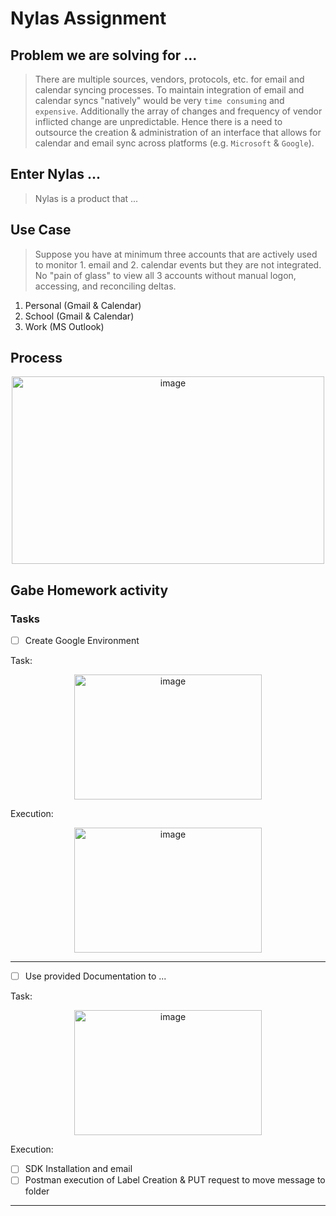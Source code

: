 # Nylas Assignment

## Problem we are solving for ... 

> There are multiple sources, vendors, protocols, etc. for email and calendar syncing processes. To maintain integration of email and calendar syncs "natively" would be very `time consuming` and `expensive`. Additionally the array of changes and frequency of vendor inflicted change are unpredictable. Hence there is a need to outsource the creation & administration of an interface that allows for calendar and email sync across platforms (e.g. `Microsoft` & `Google`). 

## Enter Nylas ...

> Nylas is a product that ...

## Use Case 

> Suppose you have at minimum three accounts that are actively used to monitor 1. email and 2. calendar events but they are not integrated. No "pain of glass" to view all 3 accounts without manual logon, accessing, and reconciling deltas. 

1. Personal (Gmail & Calendar) 
2. School (Gmail & Calendar) 
3. Work (MS Outlook)

## Process 

<p align="center">
    <img width="500" height="300" alt="image" src="https://user-images.githubusercontent.com/8760590/161436045-b3129a5b-ea2d-476b-b812-28aff1423bf3.png">
</p>

## Gabe Homework activity

### Tasks
- [ ] Create Google Environment

Task: 
<p align="center">
    <img width="300" height="200" alt="image" src="https://user-images.githubusercontent.com/8760590/161571797-48aed6c9-abbc-456e-ba2b-4bdbf3efb323.png">
</p>

Execution: 
<p align="center">
    <img width="300" height="200" alt="image" src="https://user-images.githubusercontent.com/8760590/161572336-1ed834f8-f426-45f4-8be3-cd436b96acf2.png">
</p>

<hr>

- [ ] Use provided Documentation to ...

Task: 
<p align="center">
    <img width="300" height="200" alt="image" src="https://user-images.githubusercontent.com/8760590/161572673-e430ae98-3fbf-470c-86a9-5d917a81f364.png">
</p>

Execution: 
- [ ] SDK Installation and email 
- [ ] Postman execution of Label Creation & PUT request to move message to folder

<hr>
